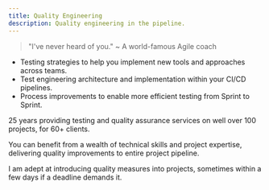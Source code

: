```yaml
---
title: Quality Engineering
description: Quality engineering in the pipeline.
---
```

> "I've never heard of you." ~ A world-famous Agile coach

- Testing strategies to help you implement new tools and approaches across teams.
- Test engineering architecture and implementation within your CI/CD pipelines. 
- Process improvements to enable more efficient testing from Sprint to Sprint.

25 years providing testing and quality assurance services on well over 100 projects, for 60+ clients. 

You can benefit from a wealth of technical skills and project expertise, delivering quality improvements to entire project pipeline.

I am adept at introducing quality measures into projects, sometimes within a few days if a deadline demands it.
